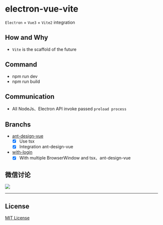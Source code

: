 # electron-vue-vite
`Electron` + `Vue3` + `Vite2` integration

## How and Why
- `Vite` is the scaffold of the future

## Command
- npm run dev
- npm run build

## Communication
- All NodeJs、Electron API invoke passed `preload process`

## Branchs
- [ant-design-vue](https://github.com/caoxiemeihao/electron-vue-vite/tree/ant-design-vue)
  * [x] Use tsx
  * [x] Integration ant-design-vue
- [with-login](https://github.com/caoxiemeihao/electron-vue-vite/tree/with-login)
  * [x] With multiple BrowserWindow and tsx、ant-design-vue

## 微信讨论

![](https://raw.githubusercontent.com/caoxiemeihao/electron-vue-vite/main/blog/wx/qrcode.jpg)

---

## License

[MIT License](https://opensource.org/licenses/MIT)
